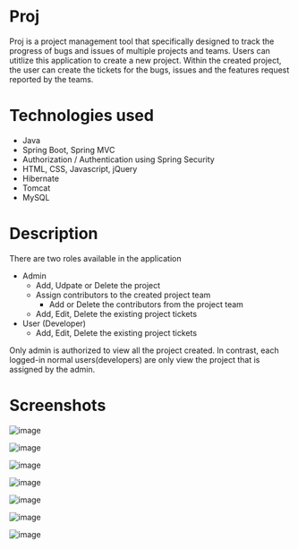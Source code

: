 # Proj

Proj is a project management tool that specifically designed to track the progress of bugs and issues of multiple projects and teams. Users can utitlize this application to create a new project. Within the created project, the user can create the tickets for the bugs, issues and the features request reported by the teams. 

# Technologies used 
- Java
- Spring Boot, Spring MVC
- Authorization / Authentication using Spring Security
- HTML, CSS, Javascript, jQuery
- Hibernate
- Tomcat 
- MySQL

# Description
There are two roles available in the application 
* Admin
  * Add, Udpate or Delete the project
  * Assign contributors to the created project team
    * Add or Delete the contributors from the project team
  * Add, Edit, Delete the existing project tickets   
* User (Developer)
  * Add, Edit, Delete the existing project tickets

Only admin is authorized to view all the project created. In contrast, each logged-in normal users(developers) are only view the project that is assigned by the admin.  


# Screenshots
![image](https://user-images.githubusercontent.com/35690496/174430603-0a92a863-1126-4707-8e2d-8c37fe967650.png)

![image](https://user-images.githubusercontent.com/35690496/174430587-0fd58a28-f863-4a65-95c9-99cc7442dc62.png)

![image](https://user-images.githubusercontent.com/35690496/174429876-8b623853-3f75-4204-8f09-1ab1d71e9428.png)

![image](https://user-images.githubusercontent.com/35690496/174429811-171d699b-c050-4400-b4c2-fd9f48fb2916.png)

![image](https://user-images.githubusercontent.com/35690496/174429830-0d374ccf-08b0-4a24-9ff0-bbd42041998d.png)

![image](https://user-images.githubusercontent.com/35690496/174429837-c9f79bf9-735f-45b9-a606-7b33c7ee2dfb.png)

![image](https://user-images.githubusercontent.com/35690496/174429852-96213a29-768e-4fae-ac60-c8ea01026192.png)


